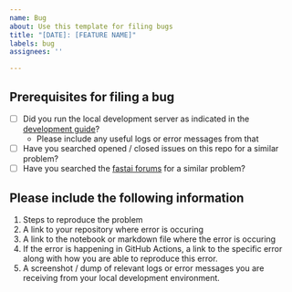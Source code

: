 ```yaml
---
name: Bug
about: Use this template for filing bugs
title: "[DATE]: [FEATURE NAME]"
labels: bug
assignees: ''

---
```


## Prerequisites for filing a bug

- [ ] Did you run the local development server as indicated in the [development guide](https://github.com/fastai/fastpages/blob/master/_fastpages_docs/DEVELOPMENT.md)?  
  - Please include any useful logs or error messages from that
- [ ] Have you searched opened / closed issues on this repo for a similar problem?
- [ ] Have you searched the [fastai forums](https://forums.fast.ai/) for a similar problem?

## Please include the following information

1. Steps to reproduce the problem
2. A link to your repository where error is occuring
3. A link to the notebook or markdown file where the error is occuring
4. If the error is happening in GitHub Actions, a link to the specific error along with how you are able to reproduce this error.
5. A screenshot / dump of relevant logs or error messages you are receiving from your local development environment.
